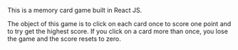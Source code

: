 This is a memory card game built in React JS. 

The object of this game is to click on each card once to score one point and to try get the highest score. 
If you click on a card more than once, you lose the game and the score resets to zero.